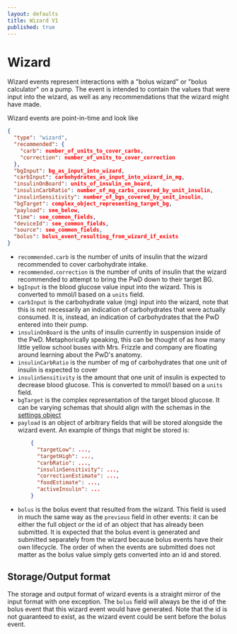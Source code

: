 ```yaml
---
layout: defaults
title: Wizard V1
published: true
---
```

# Wizard

Wizard events represent interactions with a "bolus wizard" or "bolus calculator" on a pump.  The event is intended to contain the values that were input into the wizard, as well as any recommendations that the wizard might have made.

Wizard events are point-in-time and look like

~~~json
{
  "type": "wizard",
  "recommended": {
    "carb": number_of_units_to_cover_carbs,
    "correction": number_of_units_to_cover_correction
  },
  "bgInput": bg_as_input_into_wizard,
  "carbInput": carbohydrates_as_input_into_wizard_in_mg,
  "insulinOnBoard": units_of_insulin_on_board,
  "insulinCarbRatio": number_of_mg_carbs_covered_by_unit_insulin,
  "insulinSensitivity": number_of_bgs_covered_by_unit_insulin,
  "bgTarget": complex_object_representing_target_bg,
  "payload": see_below,
  "time": see_common_fields,
  "deviceId": see_common_fields,
  "source": see_common_fields,
  "bolus": bolus_event_resulting_from_wizard_if_exists
}
~~~

* `recommended.carb` is the number of units of insulin that the wizard recommended to cover carbohydrate intake.
* `recommended.correction` is the number of units of insulin that the wizard recommended to attempt to bring the PwD down to their target BG.
* `bgInput` is the blood glucose value input into the wizard.  This is converted to mmol/l based on a `units` field.
* `carbInput` is the carbohydrate value (mg) input into the wizard, note that this is not necessarily an indication of carbohydrates that were actually consumed.  It is, instead, an indication of carbohydrates that the PwD entered into their pump.
* `insulinOnBoard` is the units of insulin currently in suspension inside of the PwD.  Metaphorically speaking, this can be thought of as how many little yellow school buses with Mrs. Frizzle and company are floating around learning about the PwD's anatomy.
* `insulinCarbRatio` is the number of mg of carbohydrates that one unit of insulin is expected to cover
* `insulinSensitivity` is the amount that one unit of insulin is expected to decrease blood glucose.  This is converted to mmol/l based on a `units` field.
* `bgTarget` is the complex representation of the target blood glucose.  It can be  varying schemas that should align with the schemas in the [settings object](./settings.html)
* `payload` is an object of arbitrary fields that will be stored alongside the wizard event.  An example of things that might be stored is:
    ~~~json
        {
          "targetLow": ...,
          "targetHigh": ...,
          "carbRatio": ...,
          "insulinSensitivity": ...,
          "correctionEstimate": ...,
          "foodEstimate": ...,
          "activeInsulin": ...
        }
    ~~~
* `bolus` is the bolus event that resulted from the wizard.  This field is used in much the same way as the `previous` field in other events: it can be either the full object or the id of an object that has already been submitted.  It is expected that the bolus event is generated and submitted separately from the wizard because bolus events have their own lifecycle.  The order of when the events are submitted does not matter as the bolus value simply gets converted into an id and stored.

## Storage/Output format

The storage and output format of wizard events is a straight mirror of the input format with one exception.  The `bolus` field will always be the id of the bolus event that this wizard event would have generated.  Note that the id is not guaranteed to exist, as the wizard event could be sent before the bolus event.